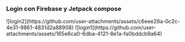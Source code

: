 <h3>Login con Firebase y Jetpack compose </h3>
![login2](https://github.com/user-attachments/assets/c6eee28a-0c2c-4e31-9861-4831d2a88908)
![login1](https://github.com/user-attachments/assets/165e6ca0-6dba-4121-8e1a-fa0bddcb9a64)
